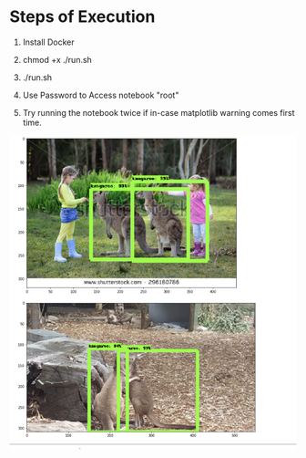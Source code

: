 # Steps of Execution #

1) Install Docker

2) chmod +x ./run.sh

3) ./run.sh

4) Use Password to Access notebook "root"

5) Try running the notebook twice if in-case matplotlib warning comes first time.


![Alt text](kangaroo.png?raw=true "Original") 
